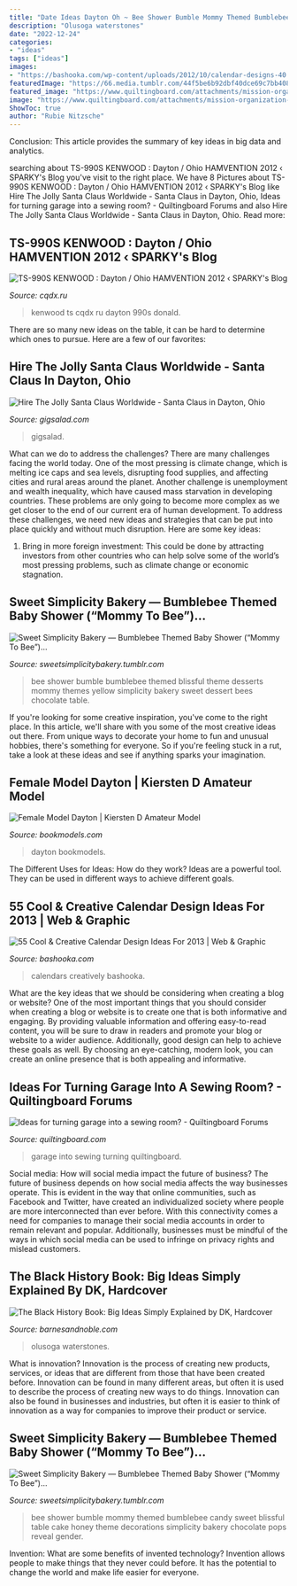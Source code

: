```yaml
---
title: "Date Ideas Dayton Oh ~ Bee Shower Bumble Mommy Themed Bumblebee Candy Sweet Blissful Table Cake Honey Theme Decorations Simplicity Bakery Chocolate Pops Reveal Gender"
description: "Olusoga waterstones"
date: "2022-12-24"
categories:
- "ideas"
tags: ["ideas"]
images:
- "https://bashooka.com/wp-content/uploads/2012/10/calendar-designs-40.jpg"
featuredImage: "https://66.media.tumblr.com/44f5be6b92dbf40dce69c7bb40848207/tumblr_ne45q0T7cs1ty8ibio9_1280.jpg"
featured_image: "https://www.quiltingboard.com/attachments/mission-organization-f23/443891d1383054025-garage.jpg"
image: "https://www.quiltingboard.com/attachments/mission-organization-f23/443891d1383054025-garage.jpg"
ShowToc: true
author: "Rubie Nitzsche"
---
```



Conclusion:
This article provides the summary of key ideas in big data and analytics.

	

		
searching about TS-990S KENWOOD : Dayton / Ohio HAMVENTION 2012 ‹ SPARKY&#039;s Blog you've visit to the right place. We have 8 Pictures about TS-990S KENWOOD : Dayton / Ohio HAMVENTION 2012 ‹ SPARKY&#039;s Blog like Hire The Jolly Santa Claus Worldwide - Santa Claus in Dayton, Ohio, Ideas for turning garage into a sewing room? - Quiltingboard Forums and also Hire The Jolly Santa Claus Worldwide - Santa Claus in Dayton, Ohio. Read more:
		
    
## TS-990S KENWOOD : Dayton / Ohio HAMVENTION 2012 ‹ SPARKY&#039;s Blog

<img loading=lazy src="http://www.cqdx.ru/ham/wp-content/uploads/2012/05/990_3.jpg" onerror="this.onerror=null;this.src='https://tse3.mm.bing.net/th?id=OIP.-gSb7bL1C834BUNZ8iQWnwHaE6&amp;pid=15.1';" alt="TS-990S KENWOOD : Dayton / Ohio HAMVENTION 2012 ‹ SPARKY&#039;s Blog">

_Source: cqdx.ru_

>kenwood ts cqdx ru dayton 990s donald. 

	

There are so many new ideas on the table, it can be hard to determine which ones to pursue. Here are a few of our favorites: 

    
## Hire The Jolly Santa Claus Worldwide - Santa Claus In Dayton, Ohio

<img loading=lazy src="https://s3.amazonaws.com/gigsalad_media/t/the_jolly_santa_claus_worldwide_dayton/57d1c39018067_480_sq" onerror="this.onerror=null;this.src='https://tse4.mm.bing.net/th?id=OIP.7drENPTo4F0EKHyqZ91ZkAHaHa&amp;pid=15.1';" alt="Hire The Jolly Santa Claus Worldwide - Santa Claus in Dayton, Ohio">

_Source: gigsalad.com_

>gigsalad. 

	

What can we do to address the challenges?
There are many challenges facing the world today. One of the most pressing is climate change, which is melting ice caps and sea levels, disrupting food supplies, and affecting cities and rural areas around the planet. Another challenge is unemployment and wealth inequality, which have caused mass starvation in developing countries. 
These problems are only going to become more complex as we get closer to the end of our current era of human development. To address these challenges, we need new ideas and strategies that can be put into place quickly and without much disruption. Here are some key ideas: 

1) Bring in more foreign investment: This could be done by attracting investors from other countries who can help solve some of the world’s most pressing problems, such as climate change or economic stagnation.

    
## Sweet Simplicity Bakery — Bumblebee Themed Baby Shower (“Mommy To Bee”)...

<img loading=lazy src="https://66.media.tumblr.com/4e7ec05e66f9ffc2a8a0cc01cd2cfaf7/tumblr_ne45q0T7cs1ty8ibio10_1280.jpg" onerror="this.onerror=null;this.src='https://tse3.mm.bing.net/th?id=OIP.pBGqs6_fUYb8IwH70FJCeAHaLH&amp;pid=15.1';" alt="Sweet Simplicity Bakery — Bumblebee Themed Baby Shower (“Mommy To Bee”)...">

_Source: sweetsimplicitybakery.tumblr.com_

>bee shower bumble bumblebee themed blissful theme desserts mommy themes yellow simplicity bakery sweet dessert bees chocolate table. 

	

If you're looking for some creative inspiration, you've come to the right place. In this article, we'll share with you some of the most creative ideas out there. From unique ways to decorate your home to fun and unusual hobbies, there's something for everyone. So if you're feeling stuck in a rut, take a look at these ideas and see if anything sparks your imagination.

    
## Female Model Dayton | Kiersten D Amateur Model

<img loading=lazy src="https://www.bookmodels.com/include/image_delivery_profile.php?id=127879_01.jpg" onerror="this.onerror=null;this.src='https://tse2.mm.bing.net/th?id=OIP.E9GLIC2wGx0gvcbgvyq5MwAAAA&amp;pid=15.1';" alt="Female Model Dayton | Kiersten D Amateur Model">

_Source: bookmodels.com_

>dayton bookmodels. 

	

The Different Uses for Ideas: How do they work?
Ideas are a powerful tool. They can be used in different ways to achieve different goals.

    
## 55 Cool &amp; Creative Calendar Design Ideas For 2013 | Web &amp; Graphic

<img loading=lazy src="https://bashooka.com/wp-content/uploads/2012/10/calendar-designs-40.jpg" onerror="this.onerror=null;this.src='https://tse3.mm.bing.net/th?id=OIP.RKg-Y-gg3aYOmlf7gFTbrgHaLH&amp;pid=15.1';" alt="55 Cool &amp; Creative Calendar Design Ideas For 2013 | Web &amp; Graphic">

_Source: bashooka.com_

>calendars creatively bashooka. 

	

What are the key ideas that we should be considering when creating a blog or website?
One of the most important things that you should consider when creating a blog or website is to create one that is both informative and engaging. By providing valuable information and offering easy-to-read content, you will be sure to draw in readers and promote your blog or website to a wider audience. Additionally, good design can help to achieve these goals as well. By choosing an eye-catching, modern look, you can create an online presence that is both appealing and informative.

    
## Ideas For Turning Garage Into A Sewing Room? - Quiltingboard Forums

<img loading=lazy src="https://www.quiltingboard.com/attachments/mission-organization-f23/443891d1383054025-garage.jpg" onerror="this.onerror=null;this.src='https://tse1.mm.bing.net/th?id=OIP.XVQyyb2w8_GMQCdplCuthwHaFj&amp;pid=15.1';" alt="Ideas for turning garage into a sewing room? - Quiltingboard Forums">

_Source: quiltingboard.com_

>garage into sewing turning quiltingboard. 

	

Social media: How will social media impact the future of business?
The future of business depends on how social media affects the way businesses operate. This is evident in the way that online communities, such as Facebook and Twitter, have created an individualized society where people are more interconnected than ever before. With this connectivity comes a need for companies to manage their social media accounts in order to remain relevant and popular. Additionally, businesses must be mindful of the ways in which social media can be used to infringe on privacy rights and mislead customers.

    
## The Black History Book: Big Ideas Simply Explained By DK, Hardcover

<img loading=lazy src="http://prodimage.images-bn.com/pimages/9780744042146_p0_v2_s1200x630.jpg" onerror="this.onerror=null;this.src='https://tse2.mm.bing.net/th?id=OIP.zm1pxskcM9XX22NhxsOfbQHaIz&amp;pid=15.1';" alt="The Black History Book: Big Ideas Simply Explained by DK, Hardcover">

_Source: barnesandnoble.com_

>olusoga waterstones. 

	

What is innovation?
Innovation is the process of creating new products, services, or ideas that are different from those that have been created before. Innovation can be found in many different areas, but often it is used to describe the process of creating new ways to do things. Innovation can also be found in businesses and industries, but often it is easier to think of innovation as a way for companies to improve their product or service.

    
## Sweet Simplicity Bakery — Bumblebee Themed Baby Shower (“Mommy To Bee”)...

<img loading=lazy src="https://66.media.tumblr.com/44f5be6b92dbf40dce69c7bb40848207/tumblr_ne45q0T7cs1ty8ibio9_1280.jpg" onerror="this.onerror=null;this.src='https://tse4.mm.bing.net/th?id=OIP.dQM4D3FCL_2CBxfwmcSHuQHaLH&amp;pid=15.1';" alt="Sweet Simplicity Bakery — Bumblebee Themed Baby Shower (“Mommy To Bee”)...">

_Source: sweetsimplicitybakery.tumblr.com_

>bee shower bumble mommy themed bumblebee candy sweet blissful table cake honey theme decorations simplicity bakery chocolate pops reveal gender. 

	

Invention: What are some benefits of invented technology?
Invention allows people to make things that they never could before. It has the potential to change the world and make life easier for everyone.


